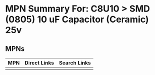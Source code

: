 



# MPN Summary For: C8U10 > SMD (0805) 10 uF Capacitor (Ceramic) 25v

## MPNs
  

|MPN|Direct Links|Search Links|
| :--- | :--- | :--- |
||||
